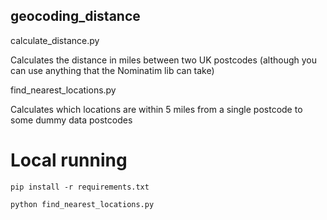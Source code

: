 ## geocoding_distance

calculate_distance.py

Calculates the distance in miles between two UK postcodes (although you can use anything that the Nominatim lib can take)

find_nearest_locations.py

Calculates which locations are within 5 miles from a single postcode to some dummy data postcodes

# Local running

`pip install -r requirements.txt`

`python find_nearest_locations.py`